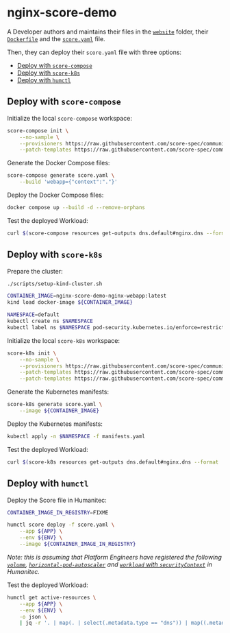 # nginx-score-demo

A Developer authors and maintains their files in the [`website`](./website/) folder, their [`Dockerfile`](Dockerfile) and the [`score.yaml`](score.yaml) file.

Then, they can deploy their `score.yaml` file with three options:
- [Deploy with `score-compose`](#deploy-with-score-compose)
- [Deploy with `score-k8s`](#deploy-with-score-k8s)
- [Deploy with `humctl`](#deploy-with-humctl)

## Deploy with `score-compose`

Initialize the local `score-compose` workspace:
```bash
score-compose init \
    --no-sample \
    --provisioners https://raw.githubusercontent.com/score-spec/community-provisioners/refs/heads/main/score-compose/10-hpa.provisioners.yaml \
    --patch-templates https://raw.githubusercontent.com/score-spec/community-patchers/refs/heads/main/score-compose/unprivileged.tpl
```

Generate the Docker Compose files:
```bash
score-compose generate score.yaml \
    --build 'webapp={"context":"."}'
```

Deploy the Docker Compose files:
```bash
docker compose up --build -d --remove-orphans
```

Test the deployed Workload:
```bash
curl $(score-compose resources get-outputs dns.default#nginx.dns --format '{{ .host }}:8080')
```

## Deploy with `score-k8s`

Prepare the cluster:
```bash
./scripts/setup-kind-cluster.sh

CONTAINER_IMAGE=nginx-score-demo-nginx-webapp:latest
kind load docker-image ${CONTAINER_IMAGE}

NAMESPACE=default
kubectl create ns $NAMESPACE
kubectl label ns $NAMESPACE pod-security.kubernetes.io/enforce=restricted
```

Initialize the local `score-k8s` workspace:
```bash
score-k8s init \
    --no-sample \
    --provisioners https://raw.githubusercontent.com/score-spec/community-provisioners/refs/heads/main/score-k8s/10-hpa.provisioners.yaml \
    --patch-templates https://raw.githubusercontent.com/score-spec/community-patchers/refs/heads/main/score-k8s/service-account.tpl \
    --patch-templates https://raw.githubusercontent.com/score-spec/community-patchers/refs/heads/main/score-k8s/unprivileged.tpl
```

Generate the Kubernetes manifests:
```bash
score-k8s generate score.yaml \
    --image ${CONTAINER_IMAGE}
```

Deploy the Kubernetes manifests:
```bash
kubectl apply -n $NAMESPACE -f manifests.yaml
```

Test the deployed Workload:
```bash
curl $(score-k8s resources get-outputs dns.default#nginx.dns --format '{{ .host }}')
```

## Deploy with `humctl`

Deploy the Score file in Humanitec:
```bash
CONTAINER_IMAGE_IN_REGISTRY=FIXME

humctl score deploy -f score.yaml \
    --app ${APP} \
    --env ${ENV} \
    --image ${CONTAINER_IMAGE_IN_REGISTRY}
```

_Note: this is assuming that Platform Engineers have registered the following [`volume`](https://developer.humanitec.com/examples/resource-definitions?capability=volumes), [`horizontal-pod-autoscaler`](https://developer.humanitec.com/examples/resource-definitions?capability=horizontal-pod-autoscaler) and [`workload` with `securityContext`](https://developer.humanitec.com/examples/resource-definitions/template-driver/security-context/) in Humanitec._

Test the deployed Workload:
```bash
humctl get active-resources \
    --app ${APP} \
    --env ${ENV} \
    -o json \
    | jq -r '. | map(. | select(.metadata.type == "dns")) | map((.metadata.res_id | split(".") | .[1]) + ": [" + .status.resource.host + "](https://" + .status.resource.host + ")") | join("\n")'
```
